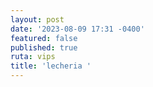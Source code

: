 ```yaml
---
layout: post
date: '2023-08-09 17:31 -0400'
featured: false
published: true
ruta: vips
title: 'lecheria '
---
```




